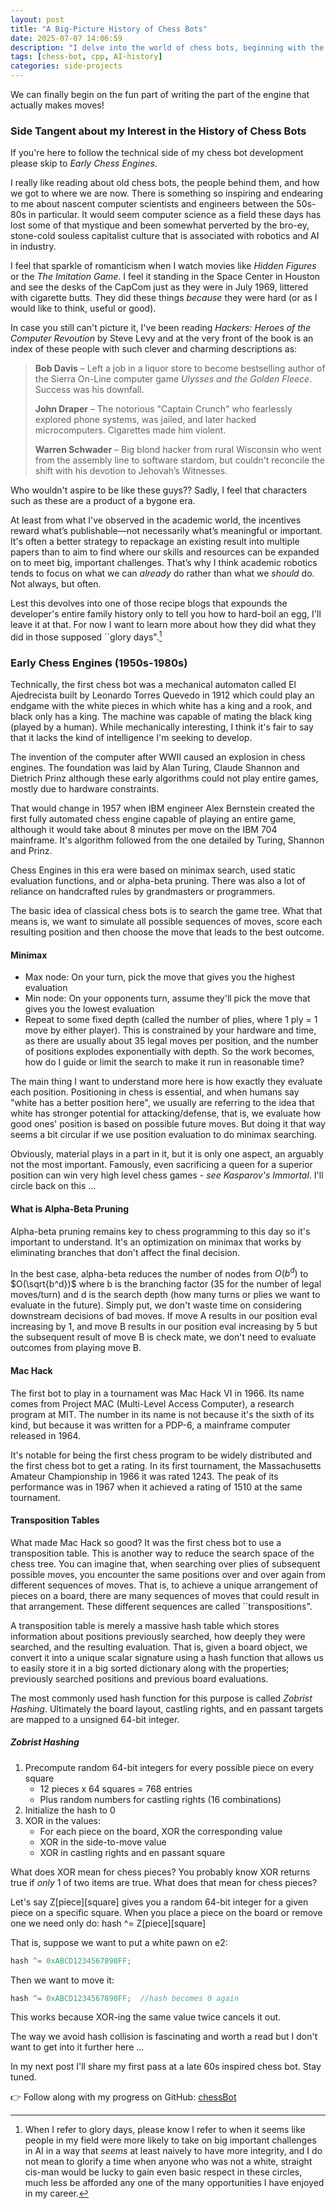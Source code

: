 ```yaml
---
layout: post
title: "A Big-Picture History of Chess Bots"
date: 2025-07-07 14:06:59
description: "I delve into the world of chess bots, beginning with the classics."
tags: [chess-bot, cpp, AI-history]
categories: side-projects
---
```


We can finally begin on the fun part of writing the part of the engine that actually makes moves!

### Side Tangent about my Interest in the History of Chess Bots

If you're here to follow the technical side of my chess bot development please skip to _Early Chess Engines_.

I really like reading about old chess bots, the people behind them, and how we got to where we are now. There is something so inspiring and endearing to me about nascent computer scientists and engineers between the 50s-80s in particular. It would seem computer science as a field these days has lost some of that mystique and been somewhat perverted by the bro-ey, stone-cold souless capitalist culture that is associated with robotics and AI in industry.

I feel that sparkle of romanticism when I watch movies like _Hidden Figures_ or the _The Imitation Game_. I feel it standing in the Space Center in Houston and see the desks of the CapCom just as they were in July 1969, littered with cigarette butts. They did these things _because_ they were hard (or as I would like to think, useful or good).

In case you still can't picture it, I've been reading _Hackers: Heroes of the Computer Revoution_ by Steve Levy and at the very front of the book is an index of these people with such clever and charming descriptions as:

> **Bob Davis** – Left a job in a liquor store to become bestselling author of the Sierra On-Line computer game _Ulysses and the Golden Fleece_. Success was his downfall.
>
> **John Draper** – The notorious "Captain Crunch" who fearlessly explored phone systems, was jailed, and later hacked microcomputers. Cigarettes made him violent.
>
> **Warren Schwader** – Big blond hacker from rural Wisconsin who went from the assembly line to software stardom, but couldn't reconcile the shift with his devotion to Jehovah’s Witnesses.

Who wouldn't aspire to be like these guys?? Sadly, I feel that characters such as these are a product of a bygone era.

At least from what I've observed in the academic world, the incentives reward what’s publishable—not necessarily what’s meaningful or important. It's often a better strategy to repackage an existing result into multiple papers than to aim to find where our skills and resources can be expanded on to meet big, important challenges. That’s why I think academic robotics tends to focus on what we can _already_ do rather than what we _should_ do. Not always, but often.

Lest this devolves into one of those recipe blogs that expounds the developer's entire family history only to tell you how to hard-boil an egg, I'll leave it at that. For now I want to learn more about how they did what they did in those supposed ``glory days".[^1]

### Early Chess Engines (1950s-1980s)

Technically, the first chess bot was a mechanical automaton called El Ajedrecista built by Leonardo Torres Quevedo in 1912 which could play an endgame with the white pieces in which white has a king and a rook, and black only has a king. The machine was capable of mating the black king (played by a human). While mechanically interesting, I think it's fair to say that it lacks the kind of intelligence I'm seeking to develop.

The invention of the computer after WWII caused an explosion in chess engines. The foundation was laid by Alan Turing, Claude Shannon and Dietrich Prinz although these early algorithms could not play entire games, mostly due to hardware constraints.

That would change in 1957 when IBM engineer Alex Bernstein created the first fully automated chess engine capable of playing an entire game, although it would take about 8 minutes per move on the IBM 704 mainframe. It's algorithm followed from the one detailed by Turing, Shannon and Prinz.

Chess Engines in this era were based on minimax search, used static evaluation functions, and or alpha-beta pruning. There was also a lot of reliance on handcrafted rules by grandmasters or programmers.

The basic idea of classical chess bots is to search the game tree. What that means is, we want to simulate all possible sequences of moves, score each resulting position and then choose the move that leads to the best outcome.

#### Minimax

- Max node: On your turn, pick the move that gives you the highest evaluation
- Min node: On your opponents turn, assume they'll pick the move that gives you the lowest evaluation
- Repeat to some fixed depth (called the number of plies, where 1 ply = 1 move by either player). This is constrained by your hardware and time, as there are usually about 35 legal moves per position, and the number of positions explodes exponentially with depth. So the work becomes, how do I guide or limit the search to make it run in reasonable time?

The main thing I want to understand more here is how exactly they evaluate each position. Positioning in chess is essential, and when humans say "white has a better position here", we usually are referring to the idea that white has stronger potential for attacking/defense, that is, we evaluate how good ones' position is based on possible future moves. But doing it that way seems a bit circular if we use position evaluation to do minimax searching.

Obviously, material plays in a part in it, but it is only one aspect, an arguably not the most important. Famously, even sacrificing a queen for a superior position can win very high level chess games - _see Kasparov's Immortal_. I'll circle back on this ...

#### What is Alpha-Beta Pruning

Alpha-beta pruning remains key to chess programming to this day so it's important to understand. It's an optimization on minimax that works by eliminating branches that don't affect the final decision.

In the best case, alpha-beta reduces the number of nodes from $O(b^d)$ to $O(\sqrt{b^d})$ where b is the branching factor (35 for the number of legal moves/turn) and d is the search depth (how many turns or plies we want to evaluate in the future). Simply put, we don't waste time on considering downstream decisions of bad moves. If move A results in our position eval increasing by 1, and move B results in our position eval increasing by 5 but the subsequent result of move B is check mate, we don't need to evaluate outcomes from playing move B.

#### Mac Hack

The first bot to play in a tournament was Mac Hack VI in 1966. Its name comes from Project MAC (Multi-Level Access Computer), a research program at MIT. The number in its name is not because it's the sixth of its kind, but because it was written for a PDP-6, a mainframe computer released in 1964.

It's notable for being the first chess program to be widely distributed and the first chess bot to get a rating. In its first tournament, the Massachusetts Amateur Championship in 1966 it was rated 1243. The peak of its performance was in 1967 when it achieved a rating of 1510 at the same tournament.

#### Transposition Tables

What made Mac Hack so good? It was the first chess bot to use a transposition table. This is another way to reduce the search space of the chess tree. You can imagine that, when searching over plies of subsequent possible moves, you encounter the same positions over and over again from different sequences of moves. That is, to achieve a unique arrangement of pieces on a board, there are many sequences of moves that could result in that arrangement. These different sequences are called ``transpositions".

A transposition table is merely a massive hash table which stores information about positions previously searched, how deeply they were searched, and the resulting evaluation. That is, given a board object, we convert it into a unique scalar signature using a hash function that allows us to easily store it in a big sorted dictionary along with the properties; previously searched positions and previous board evaluations.

The most commonly used hash function for this purpose is called _Zobrist Hashing_. Ultimately the board layout, castling rights, and en passant targets are mapped to a unsigned 64-bit integer.

##### Zobrist Hashing

1. Precompute random 64-bit integers for every possible piece on every square
   - 12 pieces x 64 squares = 768 entries
   - Plus random numbers for castling rights (16 combinations)
2. Initialize the hash to 0
3. XOR in the values:
   - For each piece on the board, XOR the corresponding value
   - XOR in the side-to-move value
   - XOR in castling rights and en passant square

What does XOR mean for chess pieces? You probably know XOR returns true if _only_ 1 of two items are true. What does that mean for chess pieces?

Let's say Z[piece][square] gives you a random 64-bit integer for a given piece on a specific square. When you place a piece on the board or remove one we need only do: hash ^= Z[piece][square]

That is, suppose we want to put a white pawn on e2:

```cpp
hash ^= 0xABCD1234567890FF;
```

Then we want to move it:

```cpp
hash ^= 0xABCD1234567890FF;  //hash becomes 0 again
```

This works because XOR-ing the same value twice cancels it out.

The way we avoid hash collision is fascinating and worth a read but I don't want to get into it further here ...

In my next post I'll share my first pass at a late 60s inspired chess bot. Stay tuned.

👉 Follow along with my progress on GitHub: [chessBot](https://github.com/suchkristenwow/chessBot)

[^1]: When I refer to glory days, please know I refer to when it seems like people in my field were more likely to take on big important challenges in AI in a way that _seems_ at least naively to have more integrity, and I do not mean to glorify a time when anyone who was not a white, straight cis-man would be lucky to gain even basic respect in these circles, much less be afforded any one of the many opportunities I have enjoyed in my career.
